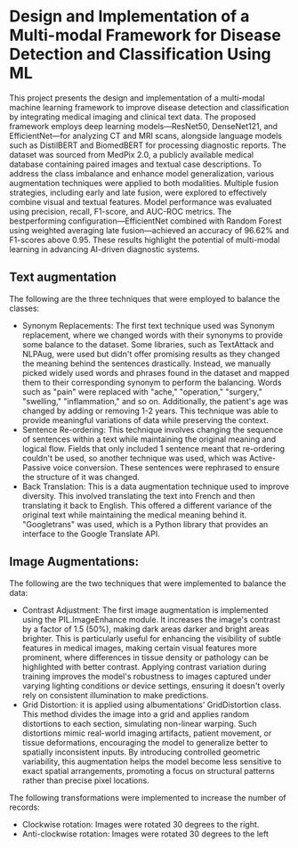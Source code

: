 # Design and Implementation of a Multi-modal Framework for Disease Detection and Classification Using ML

This project presents the design and implementation of a multi-modal machine learning framework to improve disease detection and classification by integrating medical imaging and
clinical text data. The proposed framework employs deep learning models—ResNet50, DenseNet121, and EfficientNet—for analyzing CT and MRI scans, alongside language models
such as DistilBERT and BiomedBERT for processing diagnostic reports. The dataset was sourced from MedPix 2.0, a publicly available medical database containing paired images and textual case
descriptions. To address the class imbalance and enhance model generalization, various augmentation techniques were applied to both modalities. Multiple fusion strategies, including
early and late fusion, were explored to effectively combine visual and textual features. Model performance was evaluated using precision, recall, F1-score, and AUC-ROC metrics. The bestperforming
configuration—EfficientNet combined with Random Forest using weighted averaging late fusion—achieved an accuracy of 96.62% and F1-scores above 0.95. These results highlight
the potential of multi-modal learning in advancing AI-driven diagnostic systems.

## Text augmentation
The following are the three techniques that were employed to balance the classes:
- Synonym Replacements: The first text technique used was Synonym replacement, where we changed words with their synonyms to provide some balance to the dataset. Some
libraries, such as TextAttack and NLPAug, were used but didn't offer promising results as they changed the meaning behind the sentences drastically. Instead, we manually picked
widely used words and phrases found in the dataset and mapped them to their corresponding synonym to perform the balancing. Words such as "pain" were replaced
with "ache," "operation," "surgery," "swelling," "inflammation," and so on. Additionally, the patient's age was changed by adding or removing 1-2 years. This technique was able to
provide meaningful variations of data while preserving the context.
- Sentence Re-ordering: This technique involves changing the sequence of sentences within a text while maintaining the original meaning and logical flow. Fields that only included 1
sentence meant that re-ordering couldn't be used, so another technique was used, which was Active-Passive voice conversion. These sentences were rephrased to ensure the
structure of it was changed.
- Back Translation: This is a data augmentation technique used to improve diversity. This involved translating the text into French and then translating it back to English. This offered
a different variance of the original text while maintaining the medical meaning behind it. "Googletrans" was used, which is a Python library that provides an interface to the Google
Translate API.

## Image Augmentations:
The following are the two techniques that were implemented to balance the data:
- Contrast Adjustment: The first image augmentation is implemented using the PIL.ImageEnhance module. It increases the image's contrast by a factor of 1.5 (50%),
making dark areas darker and bright areas brighter. This is particularly useful for enhancing the visibility of subtle features in medical images, making certain visual features more
prominent, where differences in tissue density or pathology can be highlighted with better contrast. Applying contrast variation during training improves the model's robustness to
images captured under varying lighting conditions or device settings, ensuring it doesn't overly rely on consistent illumination to make predictions.
- Grid Distortion: it is applied using albumentations' GridDistortion class. This method divides the image into a grid and applies random distortions to each section, simulating
non-linear warping. Such distortions mimic real-world imaging artifacts, patient movement, or tissue deformations, encouraging the model to generalize better to spatially
inconsistent inputs. By introducing controlled geometric variability, this augmentation helps the model become less sensitive to exact spatial arrangements, promoting a focus on
structural patterns rather than precise pixel locations.

The following transformations were implemented to increase the number of records:
- Clockwise rotation: Images were rotated 30 degrees to the right.
- Anti-clockwise rotation: Images were rotated 30 degrees to the left

